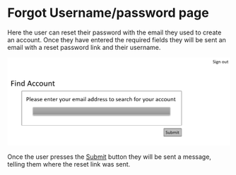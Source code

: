 # Forgot Username/password page
Here the user can reset their password with the email they used to create an account. Once they have entered the required fields they will be sent an email with a reset password link and their username.

![Forgot user/pass](https://github.com/RC11B/HVAC-Project/blob/master/Wire%20Frame/pictures/ForgotAccount.png)

Once the user presses the [Submit](PassResest.md) button they will be sent a message, telling them where the reset link was sent.
